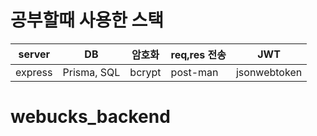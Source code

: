 # 공부할때 사용한 스택

| server  | DB          | 암호화 | req,res 전송 | JWT          |
| ------- | ----------- | ------ | ------------ | ------------ |
| express | Prisma, SQL | bcrypt | post-man     | jsonwebtoken |

# webucks_backend
